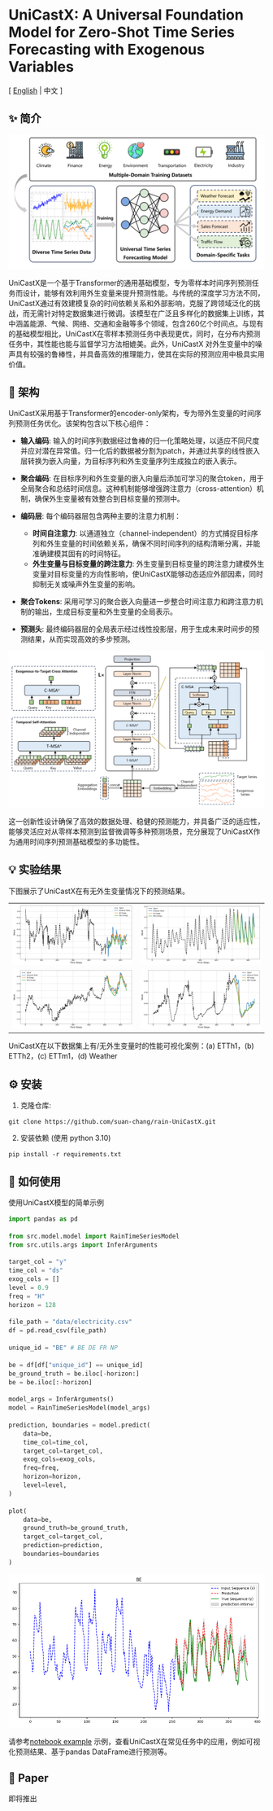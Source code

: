 # UniCastX: A Universal Foundation Model for Zero-Shot Time Series Forecasting with Exogenous Variables

\[ [English](README.md) | 中文 \]

## ✨ 简介

![Universal Paradigm](figures/universal_paradigm.png)

UniCastX是一个基于Transformer的通用基础模型，专为零样本时间序列预测任务而设计，能够有效利用外生变量来提升预测性能。与传统的深度学习方法不同，UniCastX通过有效建模复杂的时间依赖关系和外部影响，克服了跨领域泛化的挑战，而无需针对特定数据集进行微调。该模型在广泛且多样化的数据集上训练，其中涵盖能源、气候、网络、交通和金融等多个领域，包含260亿个时间点。与现有的基础模型相比，UniCastX在零样本预测任务中表现更优，同时，在分布内预测任务中，其性能也能与监督学习方法相媲美。此外，UniCastX 对外生变量中的噪声具有较强的鲁棒性，并具备高效的推理能力，使其在实际的预测应用中极具实用价值。

## 🧩 架构

UniCastX采用基于Transformer的encoder-only架构，专为带外生变量的时间序列预测任务优化。该架构包含以下核心组件：

- **输入编码**: 输入的时间序列数据经过鲁棒的归一化策略处理，以适应不同尺度并应对潜在异常值。归一化后的数据被分割为patch，并通过共享的线性嵌入层转换为嵌入向量，为目标序列和外生变量序列生成独立的嵌入表示。

- **聚合编码**: 在目标序列和外生变量的嵌入向量后添加可学习的聚合token，用于全局聚合和总结时间信息。这种机制能够增强跨注意力（cross-attention）机制，确保外生变量被有效整合到目标变量的预测中。

- **编码层**: 每个编码器层包含两种主要的注意力机制：
  - **时间自注意力**: 以通道独立（channel-independent）的方式捕捉目标序列和外生变量的时间依赖关系，确保不同时间序列的结构清晰分离，并能准确建模其固有的时间特征。
  - **外生变量与目标变量的跨注意力**: 外生变量到目标变量的跨注意力建模外生变量对目标变量的方向性影响，使UniCastX能够动态适应外部因素，同时抑制无关或噪声外生变量的影响。

- **聚合Tokens**: 采用可学习的聚合嵌入向量进一步整合时间注意力和跨注意力机制的输出，生成目标变量和外生变量的全局表示。

- **预测头**: 最终编码器层的全局表示经过线性投影层，用于生成未来时间步的预测结果，从而实现高效的多步预测。

![UniCastX Architecture](figures/framework.png)

这一创新性设计确保了高效的数据处理、稳健的预测能力，并具备广泛的适应性，能够灵活应对从零样本预测到监督微调等多种预测场景，充分展现了UniCastX作为通用时间序列预测基础模型的多功能性。

## 💡 实验结果
下图展示了UniCastX在有无外生变量情况下的预测结果。

<table align="center">
    <tr>
        <td><img src="figures/vis_exog_h1.png" width="650"></td>
        <td><img src="figures/vis_exog_h2.png" width="650"></td>
    </tr>
    <tr>
        <td><img src="figures/vis_exog_m1.png" width="650"></td>
        <td><img src="figures/vis_exog_wth.png" width="650"></td>
    </tr>
</table>

UniCastX在以下数据集上有/无外生变量时的性能可视化案例：(a) ETTh1，(b) ETTh2，(c) ETTm1，(d) Weather

## ⚙️ 安装

1. 克隆仓库:
```shell
git clone https://github.com/suan-chang/rain-UniCastX.git
```

2. 安装依赖 (使用 python 3.10) 

```shell
pip install -r requirements.txt
```

## 🏃 如何使用
使用UniCastX模型的简单示例

```python
import pandas as pd

from src.model.model import RainTimeSeriesModel
from src.utils.args import InferArguments

target_col = "y"
time_col = "ds"
exog_cols = []
level = 0.9
freq = "H"
horizon = 128

file_path = "data/electricity.csv"
df = pd.read_csv(file_path)

unique_id = "BE" # BE DE FR NP

be = df[df["unique_id"] == unique_id]
be_ground_truth = be.iloc[-horizon:]
be = be.iloc[:-horizon]

model_args = InferArguments()
model = RainTimeSeriesModel(model_args)

prediction, boundaries = model.predict(
    data=be,
    time_col=time_col,
    target_col=target_col,
    exog_cols=exog_cols,
    freq=freq,
    horizon=horizon,
    level=level,
)

plot(
    data=be,
    ground_truth=be_ground_truth,
    target_col=target_col,
    prediction=prediction,
    boundaries=boundaries
)
```
![UniCastX Architecture](figures/BE_visualization.png)

请参考[notebook example](quickstart.ipynb) 示例，查看UniCastX在常见任务中的应用，例如可视化预测结果、基于pandas DataFrame进行预测等。

## 📑 Paper
即将推出

